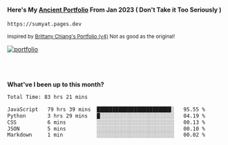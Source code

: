 #### Here's My [Ancient Portfolio](https://sumyat.pages.dev) From Jan 2023 ( Don't Take it Too Seriously ) 
````bash
https://sumyat.pages.dev 
````

<sub>Inspired by [Brittany Chiang's Portfolio (v4)](https://v4.brittanychiang.com/) Not as good as the original!</sub>


<a href='https://sumyat.pages.dev/'>
    <img src='https://github.com/sumyat-aung/sumyat-aung/assets/108873224/c9b4f2be-c585-4dd3-84e1-692c3854a6d8' alt='portfolio' align='center' />
</a>


<br />
<br />


<br />
<br />

**What've I been up to this month?**

<!--START_SECTION:waka-->

```txt
Total Time: 83 hrs 21 mins

JavaScript   79 hrs 39 mins  ████████████████████████░   95.55 %
Python       3 hrs 29 mins   █░░░░░░░░░░░░░░░░░░░░░░░░   04.19 %
CSS          6 mins          ░░░░░░░░░░░░░░░░░░░░░░░░░   00.13 %
JSON         5 mins          ░░░░░░░░░░░░░░░░░░░░░░░░░   00.10 %
Markdown     1 min           ░░░░░░░░░░░░░░░░░░░░░░░░░   00.02 %
```

<!--END_SECTION:waka-->





